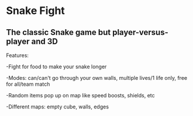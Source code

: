 # Snake Fight

## The classic Snake game but player-versus-player and 3D

Features:

-Fight for food to make your snake longer

-Modes: can/can't go through your own walls, multiple lives/1 life only, free for all/team match

-Random items pop up on map like speed boosts, shields, etc

-Different maps: empty cube, walls, edges
